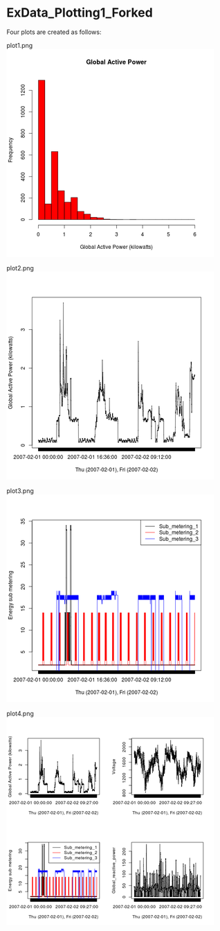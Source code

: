 # ExData_Plotting1_Forked
Four plots are created as follows:

plot1.png
![myimage-alt-tag](https://github.com/sfnaeem/ExData_Plotting1_Forked/blob/master/plot1.png)

plot2.png
![myimage-alt-tag](https://github.com/sfnaeem/ExData_Plotting1_Forked/blob/master/plot2.png)

plot3.png
![myimage-alt-tag](https://github.com/sfnaeem/ExData_Plotting1_Forked/blob/master/plot3.png)

plot4.png
![myimage-alt-tag](https://github.com/sfnaeem/ExData_Plotting1_Forked/blob/master/plot4.png)
